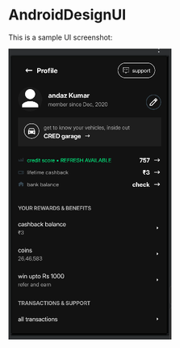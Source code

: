 # AndroidDesignUI



This is a sample UI screenshot:

![image_alt](https://github.com/mraliakbark/AndroidProfileDesign/blob/037b9b5969fc9b98919a81b5093c4733f1e0fba1/Screenshot%202025-05-20%20175541.png)
